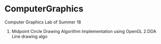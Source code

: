 # ComputerGraphics
Computer Graphics Lab of Summer 18

1. Midpoint Circle Drawing Algorithm Implementation using OpenGL
2.DDA Line drawing algo
